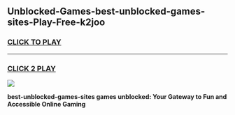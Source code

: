 
## Unblocked-Games-best-unblocked-games-sites-Play-Free-k2joo
<h3>
<a href="https://premium76.site?title=best-unblocked-games-sites&ref=22A">CLICK TO PLAY</a></h3>
<hr>

<h3>
<a href="https://premium76.site?title=best-unblocked-games-sites&ref=22A">CLICK 2 PLAY</a>
  
</h3>

<a href="https://premium76.site?title=best-unblocked-games-sites&ref=22A"><img src="https://clearcache.store/games.png"></a>


**best-unblocked-games-sites games unblocked: Your Gateway to Fun and Accessible Online Gaming**

